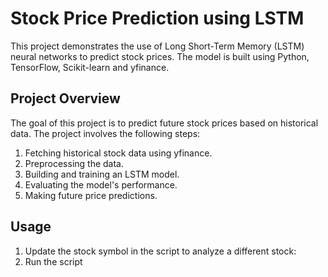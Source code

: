 # Stock Price Prediction using LSTM

This project demonstrates the use of Long Short-Term Memory (LSTM) neural networks to predict stock prices. The model is built using Python, TensorFlow, Scikit-learn and yfinance.

## Project Overview

The goal of this project is to predict future stock prices based on historical data. The project involves the following steps:
1. Fetching historical stock data using yfinance.
2. Preprocessing the data.
3. Building and training an LSTM model.
4. Evaluating the model's performance.
5. Making future price predictions.

## Usage
1. Update the stock symbol in the script to analyze a different stock:
2. Run the script
